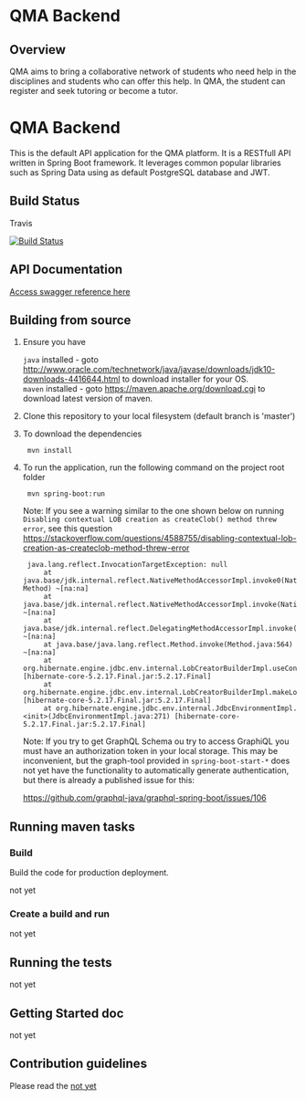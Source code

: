 QMA Backend
===========

Overview
--------

QMA aims to bring a collaborative network of students who need help in the disciplines and students who can offer this help. In QMA, the student can register and seek tutoring or become a tutor.

# QMA Backend

This is the default API application for the QMA platform. It is a RESTfull API written in Spring Boot framework. It leverages common popular libraries such as Spring Data using as default PostgreSQL database and JWT.

## Build Status

Travis

[![Build Status](https://travis-ci.org/GustavoDinizMonteiro/QMA-API.svg?branch=master)](https://travis-ci.org/GustavoDinizMonteiro/QMA-API)

## API Documentation

<a target="_blank" href="">Access swagger reference here</a>


## Building from source

1. Ensure you have 

   ```java``` installed - goto http://www.oracle.com/technetwork/java/javase/downloads/jdk10-downloads-4416644.html to download installer for your OS.    
   ```maven``` installed - goto https://maven.apache.org/download.cgi to download latest version of maven.

1. Clone this repository to your local filesystem (default branch is 'master')

1. To download the dependencies
   ```
    mvn install
   ```

1. To run the application, run the following command on the project root folder

   ```
    mvn spring-boot:run
   ```

   Note: If you see a warning similar to the one shown below on running `Disabling contextual LOB creation as createClob() method threw error`, see this question https://stackoverflow.com/questions/4588755/disabling-contextual-lob-creation-as-createclob-method-threw-error

   ```
    java.lang.reflect.InvocationTargetException: null
        at java.base/jdk.internal.reflect.NativeMethodAccessorImpl.invoke0(Native Method) ~[na:na]
        at java.base/jdk.internal.reflect.NativeMethodAccessorImpl.invoke(NativeMethodAccessorImpl.java:62) ~[na:na]
        at java.base/jdk.internal.reflect.DelegatingMethodAccessorImpl.invoke(DelegatingMethodAccessorImpl.java:43) ~[na:na]
        at java.base/java.lang.reflect.Method.invoke(Method.java:564) ~[na:na]
        at org.hibernate.engine.jdbc.env.internal.LobCreatorBuilderImpl.useContextualLobCreation(LobCreatorBuilderImpl.java:113) [hibernate-core-5.2.17.Final.jar:5.2.17.Final]
        at org.hibernate.engine.jdbc.env.internal.LobCreatorBuilderImpl.makeLobCreatorBuilder(LobCreatorBuilderImpl.java:54) [hibernate-core-5.2.17.Final.jar:5.2.17.Final]
        at org.hibernate.engine.jdbc.env.internal.JdbcEnvironmentImpl.<init>(JdbcEnvironmentImpl.java:271) [hibernate-core-5.2.17.Final.jar:5.2.17.Final]
   ```

   Note: If you try to get GraphQL Schema ou try to access GraphiQL you must have an authorization token in your local storage. This may be inconvenient, but the graph-tool provided in `spring-boot-start-*` does not yet have the functionality to automatically generate authentication, but there is already a published issue for this:
   
   https://github.com/graphql-java/graphql-spring-boot/issues/106

## Running maven tasks


### Build

Build the code for production deployment.

not yet

### Create a build and run

not yet


## Running the tests

not yet

## Getting Started doc

not yet


## Contribution guidelines

Please read the <a href="">not yet</a>  